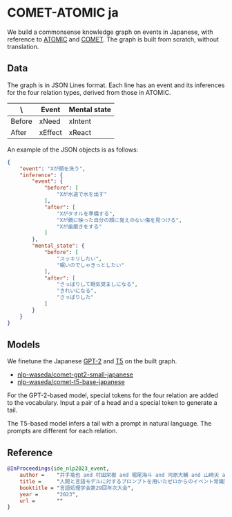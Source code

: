 # COMET-ATOMIC ja

We build a commonsense knowledge graph on events in Japanese, with reference to [ATOMIC](https://allenai.org/data/atomic) and [COMET](https://github.com/atcbosselut/comet-commonsense).
The graph is built from scratch, without translation.

## Data

The graph is in JSON Lines format.
Each line has an event and its inferences for the four relation types, derived from those in ATOMIC.

| \\ | Event | Mental state |
| - | - | - |
| Before | xNeed | xIntent |
| After | xEffect | xReact |

An example of the JSON objects is as follows:

```json
{
    "event": "Xが顔を洗う",
    "inference": {
        "event": {
            "before": [
                "Xが水道で水を出す"
            ],
            "after": [
                "Xがタオルを準備する",
                "Xが鏡に映った自分の顔に覚えのない傷を見つける",
                "Xが歯磨きをする"
            ]
        },
        "mental_state": {
            "before": [
                "スッキリしたい", 
                "眠いのでしゃきっとしたい"
            ],
            "after": [
                "さっぱりして眠気覚ましになる",
                "きれいになる",
                "さっぱりした"
            ]
        }
    }
}
```

## Models

We finetune the Japanese [GPT-2](https://huggingface.co/nlp-waseda/gpt2-small-japanese) and [T5](https://huggingface.co/megagonlabs/t5-base-japanese-web) on the built graph.

- [nlp-waseda/comet-gpt2-small-japanese](https://huggingface.co/nlp-waseda/comet-gpt2-small-japanese)
- [nlp-waseda/comet-t5-base-japanese](https://huggingface.co/nlp-waseda/comet-t5-base-japanese)

For the GPT-2-based model, special tokens for the four relation are added to the vocabulary.
Input a pair of a head and a special token to generate a tail.

The T5-based model infers a tail with a prompt in natural language.
The prompts are different for each relation.

## Reference

```bib
@InProceedings{ide_nlp2023_event,
    author =    "井手竜也 and 村田栄樹 and 堀尾海斗 and 河原大輔 and 山崎天 and 李聖哲 and 新里顕大 and 佐藤敏紀",
    title =     "人間と言語モデルに対するプロンプトを用いたゼロからのイベント常識知識グラフ構築",
    booktitle = "言語処理学会第29回年次大会",
    year =      "2023",
    url =       ""
}
```
